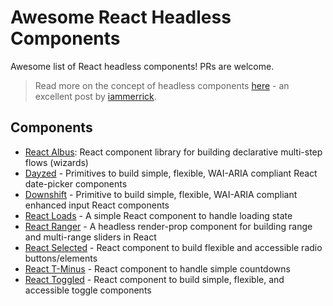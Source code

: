 # Awesome React Headless Components

Awesome list of React headless components! PRs are welcome.

> Read more on the concept of headless components [here](https://medium.com/merrickchristensen/headless-user-interface-components-565b0c0f2e18) - an excellent post by [iammerrick](https://github.com/iammerrick).

## Components

- [React Albus](https://github.com/americanexpress/react-albus): React component library for building declarative multi-step flows (wizards)
- [Dayzed](https://github.com/deseretdigital/dayzed) - Primitives to build simple, flexible, WAI-ARIA compliant React date-picker components
- [Downshift](https://github.com/paypal/downshift) - Primitive to build simple, flexible, WAI-ARIA compliant enhanced input React components
- [React Loads](https://github.com/jxom/react-loads) - A simple React component to handle loading state
- [React Ranger](https://github.com/react-tools/react-ranger) - A headless render-prop component for building range and multi-range sliders in React
- [React Selected](https://github.com/jxom/react-selected) - React component to build flexible and accessible radio buttons/elements
- [React T-Minus](https://github.com/jxom/react-t-minus) - React component to handle simple countdowns
- [React Toggled](https://github.com/kentcdodds/react-toggled) - React component to build simple, flexible, and accessible toggle components
